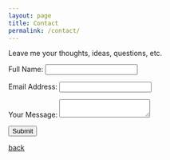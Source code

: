 ```yaml
---
layout: page
title: Contact
permalink: /contact/
---
```


Leave me your thoughts, ideas, questions, etc.

<form name="contact" netlify>
  <p>
    <label>Full Name: <input type="text" name="name"></label>   
  </p>
  <p>
    <label>Email Address: <input type="email" name="email"></label>
  </p>
  <p>
    <label>Your Message: <textarea name="message"></textarea></label>
  </p>
  <p>
    <button type="submit">Submit</button>
  </p>
</form>

[back](./)
